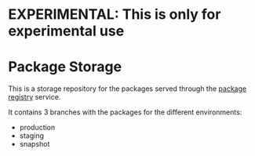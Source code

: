 # EXPERIMENTAL: This is only for experimental use

# Package Storage
This is a storage repository for the packages served through the [package registry](https://github.com/elastic/package-registry) service.

It contains 3 branches with the packages for the different environments:

* production
* staging
* snapshot
